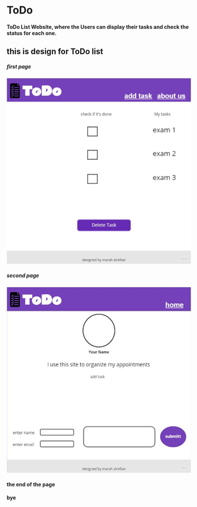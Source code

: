 # ToDo
#### ToDo List Website, where the Users can display their tasks and check the status for each one.

## this is design for ToDo list 
#####  first page

![alttex](assets/homePage.jpg)  
#####  second page
![alttex](assets/aboutPage.jpg)


#### the end of the page 
#### bye
